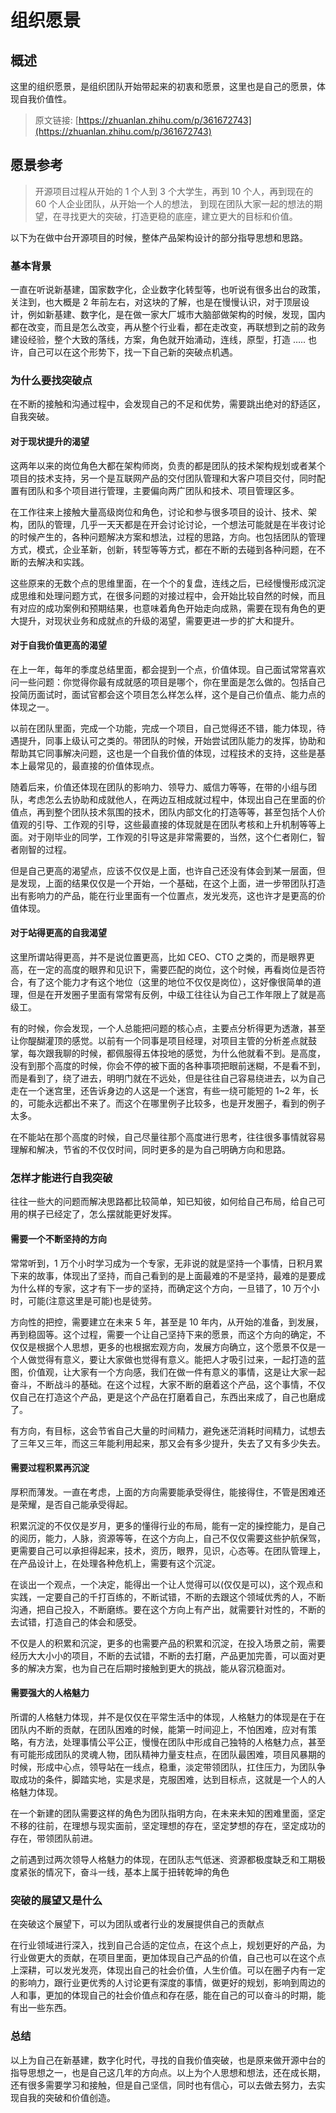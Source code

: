 # 组织愿景

## 概述

这里的组织愿景，是组织团队开始带起来的初衷和愿景，这里也是自己的愿景，体现自我价值性。

> 原文链接: [https://zhuanlan.zhihu.com/p/361672743](https://zhuanlan.zhihu.com/p/361672743)

## 愿景参考

> 开源项目过程从开始的 1 个人到 3 个大学生，再到 10 个人，再到现在的 60 个人企业团队，从开始一个人的想法，
> 到现在团队大家一起的想法的期望，在寻找更大的突破，打造更稳的底座，建立更大的目标和价值。

以下为在做中台开源项目的时候，整体产品架构设计的部分指导思想和思路。

### 基本背景

一直在听说新基建，国家数字化，企业数字化转型等，也听说有很多出台的政策，关注到，也大概是 2 年前左右，对这块的了解，也是在慢慢认识，对于顶层设计，例如新基建、数字化，是在做一家大厂城市大脑部做架构的时候，发现，国内都在改变，而且是怎么改变，再从整个行业看，都在走改变，再联想到之前的政务建设经验，整个大致的落线，方案，角色就开始涌动，连线，原型，打造 ….. 也许，自己可以在这个形势下，找一下自己新的突破点机遇。

### 为什么要找突破点

在不断的接触和沟通过程中，会发现自己的不足和优势，需要跳出绝对的舒适区，自我突破。

#### 对于现状提升的渴望

这两年以来的岗位角色大都在架构师岗，负责的都是团队的技术架构规划或者某个项目的技术支持，另一个是互联网产品的交付团队管理和大客户项目交付，同时配置有团队和多个项目进行管理，主要偏向两广团队和技术、项目管理区多。

在工作往来上接触大量高级岗位和角色，讨论和参与很多项目的设计、技术、架构，团队的管理，几乎一天天都是在开会讨论讨论，一个想法可能就是在半夜讨论的时候产生的，各种问题解决方案和想法，过程的思路，方向。也包括团队的管理方式，模式，企业革新，创新，转型等等方式，都在不断的去碰到各种问题，在不断的去解决和实践。

这些原来的无数个点的思维里面，在一个个的复盘，连线之后，已经慢慢形成沉淀成思维和处理问题方式，在很多问题的对接过程中，会开始比较自然的时候，而且有对应的成功案例和预期结果，也意味着角色开始走向成熟，需要在现有角色的更大提升，对现状业务和成就点的升级的渴望，需要更进一步的扩大和提升。

#### 对于自我价值更高的渴望

在上一年，每年的季度总结里面，都会提到一个点，价值体现。自己面试常常喜欢问一些问题：你觉得你最有成就感的项目是哪个，你在里面是怎么做的。包括自己投简历面试时，面试官都会这个项目怎么样怎么样，这个是自己价值点、能力点的体现之一。

以前在团队里面，完成一个功能，完成一个项目，自己觉得还不错，能力体现，待遇提升，同事上级认可之类的。带团队的时候，开始尝试团队能力的发挥，协助和帮助其它同事解决问题，这也是一个自我价值的体现，过程技术的支持，这些是基本上最常见的，最直接的价值体现点。

随着后来，价值还体现在团队的影响力、领导力、威信力等等，在带的小组与团队，考虑怎么去协助和成就他人，在两边互相成就过程中，体现出自己在里面的价值点，再到整个团队技术氛围的技术，团队内部文化的打造等等，甚至包括个人价值观的引导、工作观的引导，这些最直接的体现就是在团队考核和上升机制等等上面。对于刚毕业的同学，工作观的引导这是非常需要的，当然，这个仁者刚仁，智者刚智的过程。

但是自己更高的渴望点，应该不仅仅是上面，也许自己还没有体会到某一层面，但是发现，上面的结果仅仅是一个开始，一个基础，在这个上面，进一步带团队打造出有影响力的产品，能在行业里面有一个位置点，发光发亮，这也许才是更高的价值体现。

#### 对于站得更高的自我渴望

这里所谓站得更高，并不是说位置更高，比如 CEO、CTO 之类的，而是眼界更高，在一定的高度的眼界和见识下，需要匹配的岗位，这个时候，再看岗位是否符合，有了这个能力才有这个地位（这里的地位不仅仅是岗位），这好像很简单的道理，但是在开发圈子里面有常常有反例，中级工往往认为自己工作年限上了就是高级工。

有的时候，你会发现，一个人总能把问题的核心点，主要点分析得更为透澈，甚至让你醍醐灌顶的感觉。以前有一个同事是项目经理，对项目主管的分析差点就鼓掌，每次跟我聊的时候，都佩服得五体投地的感觉，为什么他就看不到。是高度，没有到那个高度的时候，你会不停的被下面的各种事项把眼前迷糊，不是看不到，而是看到了，绕了进去，明明门就在不远处，但是往往自己容易绕进去，以为自己走在一个迷宫里，还告诉身边的人这是一个迷宫，有些一绕可能短的 1~2 年，长的，可能永远都出不来了。而这个在哪里例子比较多，也是开发圈子，看到的例子太多。

在不能站在那个高度的时候，自己尽量往那个高度进行思考，往往很多事情就容易理解和解决，节省的不仅仅时间，同时更多的是为自己明确方向和思路。

### 怎样才能进行自我突破

往往一些大的问题而解决思路都比较简单，知已知彼，如何给自己布局，给自己可用的棋子已经定了，怎么摆就能更好发挥。

#### 需要一个不断坚持的方向

常常听到，1 万个小时学习成为一个专家，无非说的就是坚持一个事情，日积月累下来的故事，体现出了坚持，而自己看到的是上面最难的不是坚持，最难的是要成为什么样的专家，这才有下一步的坚持，而确定这个方向，一旦错了，10 万个小时，可能(注意这里是可能)也是徒劳。

方向性的把控，需要建立在未来 5 年，甚至是 10 年内，从开始的准备，到发展，再到稳固等。这个过程，需要一个让自己坚持下来的愿景，而这个方向的确定，不仅仅是根据个人思想，更多的也根据宏观方向，发展方向确立，这个愿景不仅是一个人做觉得有意义，要让大家做也觉得有意义。能把人才吸引过来，一起打造的蓝图，价值观，让大家有一个方向感，我们在做一件有意义的事情，这是让大家一起奋斗，不断战斗的基础。在这个过程，大家不断的磨着这个产品，这个事情，不仅仅自己在打造这个产品，更是这个产品在打磨着自己，东西出来成了，自己也磨成了。

有方向，有目标，这会节省自己大量的时间精力，避免迷茫消耗时间精力，试想去了三年又三年，而这三年能利用起来，那又会有多少提升，失去了又有多少失去。

#### 需要过程积累再沉淀

厚积而薄发。一直在考虑，上面的方向需要能承受得住，能接得住，不管是困难还是荣耀，是否自己能承受得起。

积累沉淀的不仅仅是岁月，更多的懂得行业的布局，能有一定的操控能力，是自己的阅历，能力，人脉，资源等等，在这个方向上，自己不仅仅需要这些护航保驾，更需要自己可以承担得起来，技术，资历，眼界，见识，心态等。在团队管理上，在产品设计上，在处理各种危机上，需要有这个沉淀。

在谈出一个观点，一个决定，能得出一个让人觉得可以(仅仅是可以)，这个观点和实践，一定要自己的千打百练的，不断试错，不断的去跟这个领域优秀的人，不断沟通，把自己投入，不断磨练。要在这个方向上有产出，就需要针对性的，不断的去试错，打造自己的体会和感受。

不仅是人的积累和沉淀，更多的也需要产品的积累和沉淀，在投入场景之前，需要经历大大小小的项目，不断的去试错，不断的去打磨，产品更加完善，可以面对更多的解决方案，也为自己在后期时接触到更大的挑战，能从容沉稳面对。

#### 需要强大的人格魅力

所谓的人格魅力体现，并不是仅仅在平常生活中的体现，人格魅力的体现是在于在团队内不断的贡献，在团队困难的时候，能第一时间迎上，不怕困难，应对有策略，有方法，处理事情公平公正，慢慢在团队中形成自己独特的人格魅力点，甚至有可能形成团队的灵魂人物，团队精神力量支柱点，在团队最困难，项目风暴期的时候，形成中心点，领导站在一线点，稳重，淡定带领团队，扛住压力，为团队争取成功的条件，脚踏实地，实是求是，克服困难，达到目标点，这就是一个人的人格魅力体现。

在一个新建的团队需要这样的角色为团队指明方向，在未来未知的困难里面，坚定不移的往前，在理想与现实面前，坚定理想的存在，坚定梦想的存在，坚定成功的存在，带领团队前进。

之前遇到过两次领导人格魅力的体现，在团队志气低迷、资源都极度缺乏和工期极度紧张的情况下，奋斗一线，基本上属于扭转乾坤的角色

### 突破的展望又是什么

在突破这个展望下，可以为团队或者行业的发展提供自己的贡献点

在行业领域进行深入，找到自己合适的定位点，在这个点上，规划更好的产品，为行业做更大的贡献，在项目里面，更加体现自己产品的价值，自己也可以在这个点上深耕，可以发光发亮，体现出自己的社会价值，人生价值。可以在圈子内有一定的影响力，跟行业更优秀的人讨论更有深度的事情，做更好的规划，影响到周边的人和事，更加的体现自己的社会价值点和存在感，能在自己的可以奋斗的时期，能有出一些东西。

### 总结

以上为自己在新基建，数字化时代，寻找的自我价值突破，也是原来做开源中台的指导思想之一，也是自己这几年的方向点。以上为个人思想和想法，还在成长期，还有很多需要学习和接触，但是自己坚信，同时也有信心，可以去做去努力，去实现自我的突破和价值创造。
